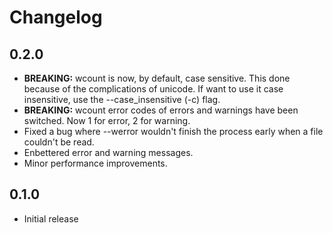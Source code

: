 # Changelog

## 0.2.0

- **BREAKING:** wcount is now, by default, case sensitive. This done because of the complications of unicode. If want to use it
case insensitive, use the --case_insensitive (-c) flag.
- **BREAKING:** wcount error codes of errors and warnings have been switched. Now 1 for error, 2 for warning.
- Fixed a bug where --werror wouldn't finish the process early when a file couldn't be read.
- Enbettered error and warning messages.
- Minor performance improvements.

## 0.1.0

- Initial release